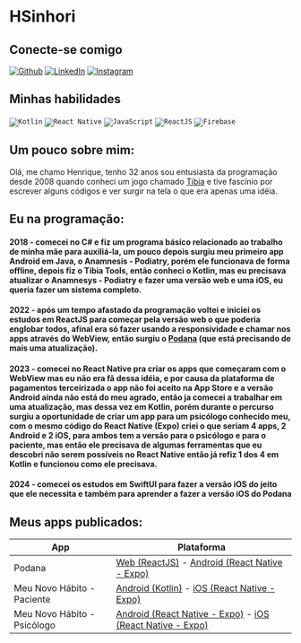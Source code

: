 # HSinhori

## Conecte-se comigo

[![Github](https://img.shields.io/badge/Github-ff0000?style=for-the-badge&logo=Github&logoColor=fff)](https://www.github.com/hsinhori)
[![LinkedIn](https://img.shields.io/badge/LinkedIn-ff0000?style=for-the-badge&logo=linkedin&logoColor=fff)](https://www.linkedin.com/in/henrique-sinhori-pedro-380582182/)
[![Instagram](https://img.shields.io/badge/Instagram-ff0000?style=for-the-badge&logo=instagram&logoColor=fff)](https://www.instagram.com/henrique_sinhori/)

## Minhas habilidades

<code>![Kotlin](https://img.shields.io/badge/Kotlin-ff0000?style=for-the-badge&logo=kotlin&logoColor=fff)</code>
<code>![React Native](https://img.shields.io/badge/reactnative-ff0000?style=for-the-badge&logo=react&logoColor=fff)</code>
<code>![JavaScript](https://img.shields.io/badge/JavaScript-ff0000?style=for-the-badge&logo=javascript&logoColor=fff)</code>
<code>![ReactJS](https://img.shields.io/badge/reactjs-ff0000?style=for-the-badge&logo=react&logoColor=fff)</code>
<code>![Firebase](https://img.shields.io/badge/firebase-ff0000?style=for-the-badge&logo=firebase&logoColor=fff)</code>

 ## Um pouco sobre mim:
 Olá, me chamo Henrique, tenho 32 anos sou entusiasta da programação desde 2008 quando conheci um jogo chamado [Tibia](https://tibia.com) e tive fascínio por escrever alguns códigos e ver surgir na tela o que era apenas uma idéia.

 ## Eu na programação:
 #### 2018 - comecei no C# e fiz um programa básico relacionado ao trabalho de minha mãe para auxiliá-la, um pouco depois surgiu meu primeiro app Android em Java, o Anamnesis - Podiatry, porém ele funcionava de forma offline, depois fiz o Tibia Tools, então conheci o Kotlin, mas eu precisava atualizar o Anamnesys - Podiatry e fazer uma versão web e uma iOS, eu queria fazer um sistema completo.

 #### 2022 - após um tempo afastado da programação voltei e iniciei os estudos em ReactJS para começar pela versão web o que poderia englobar todos, afinal era só fazer usando a responsividade e chamar nos apps através do WebView, então surgiu o [Podana](https://podana.net) (que está precisando de mais uma atualização).

 #### 2023 - comecei no React Native pra criar os apps que começaram com o WebView mas eu não era fã dessa idéia, e por causa da plataforma de pagamentos terceirizada o app não foi aceito na App Store e a versão Android ainda não está do meu agrado, então ja comecei a trabalhar em uma atualização, mas dessa vez em Kotlin, porém durante o percurso surgiu a oportunidade de criar um app para um psicólogo conhecido meu, com o mesmo código do React Native (Expo) criei o que seriam 4 apps, 2 Android e 2 iOS, para ambos tem a versão para o psicólogo e para o paciente, mas então ele precisava de algumas ferramentas que eu descobri não serem possíveis no React Native então já refiz 1 dos 4 em Kotlin e funcionou como ele precisava.

 #### 2024 - comecei os estudos em SwiftUI para fazer a versão iOS do jeito que ele necessita e também para aprender a fazer a versão iOS do Podana

 ## Meus apps publicados:

 | App       | Plataforma |
 | --------- | ---------- |
 | Podana    | [Web (ReactJS)](https://podana.net) - [Android (React Native - Expo)](https://play.google.com/store/apps/details?id=net.podana.mobile&hl=pt_Br) |
 | Meu Novo Hábito - Paciente | [Android (Kotlin)](https://play.google.com/store/apps/details?id=net.meunovohabito.mobilepaciente&pcampaignid=web_share) - [iOS (React Native - Expo)](https://apps.apple.com/br/app/meu-novo-hábito/id6469234776?platform=iphone) |
 | Meu Novo Hábito - Psicólogo | [Android (React Native - Expo)](https://play.google.com/store/apps/details?id=net.meunovohabito.mobile&pcampaignid=web_share) - [iOS (React Native - Expo)](https://apps.apple.com/br/app/meu-novo-hábito/id6469234776?platform=iphone) |